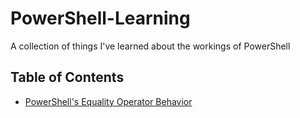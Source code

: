 # PowerShell-Learning

A collection of things I've learned about the workings of PowerShell

## Table of Contents
- [PowerShell's Equality Operator Behavior](equality-operator-behavior.md)
